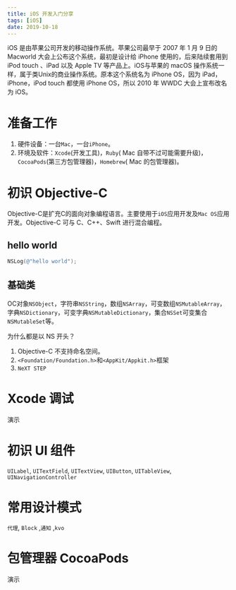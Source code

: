 ```yaml
---
title: iOS 开发入门分享
tags: [iOS]
date: 2019-10-18
---
```

iOS 是由苹果公司开发的移动操作系统。苹果公司最早于 2007 年 1 月 9 日的 Macworld 大会上公布这个系统，最初是设计给 iPhone 使用的，后来陆续套用到 iPod touch 、iPad 以及 Apple TV 等产品上。iOS与苹果的 macOS 操作系统一样，属于类Unix的商业操作系统。原本这个系统名为 iPhone OS，因为 iPad，iPhone，iPod touch 都使用 iPhone OS，所以 2010 年 WWDC 大会上宣布改名为 iOS。
<!-- more -->

# 准备工作
1. 硬件设备：一台`Mac`，一台`iPhone`。
2. 环境及软件：`Xcode`(开发工具)，`Ruby`( Mac 自带不过可能需要升级)，`CocoaPods`(第三方包管理器)，`Homebrew`( Mac 的包管理器)。

# 初识 Objective-C
Objective-C是扩充C的面向对象编程语言。主要使用于`iOS`应用开发及`Mac OS`应用开发。Objective-C 可与 C、C++、Swift 进行混合编程。
## hello world
```mm
NSLog(@"hello world");
```
## 基础类
OC对象`NSObject`，字符串`NSString`，数组`NSArray`，可变数组`NSMutableArray`，字典`NSDictionary`，可变字典`NSMutableDictionary`，集合`NSSet`可变集合`NSMutableSet`等。

为什么都是以 NS 开头？
1. Objective-C 不支持命名空间。
2. `<Foundation/Foundation.h>`和`<AppKit/Appkit.h>`框架
3. `NeXT STEP`

# Xcode 调试
演示

# 初识 UI 组件
`UILabel`, `UITextField`, `UITextView`, `UIButton`, `UITableView`, `UINavigationController`

# 常用设计模式
`代理`, `Block` ,`通知` ,`kvo`

# 包管理器 CocoaPods
演示